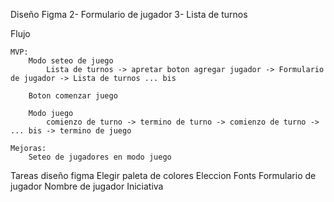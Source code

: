 Diseño Figma
2- Formulario de jugador
3- Lista de turnos

Flujo

    MVP:
        Modo seteo de juego
            Lista de turnos -> apretar boton agregar jugador -> Formulario de jugador -> Lista de turnos ... bis

        Boton comenzar juego

        Modo juego
            comienzo de turno -> termino de turno -> comienzo de turno -> ... bis -> termino de juego

    Mejoras:
        Seteo de jugadores en modo juego

Tareas
diseño figma
Elegir paleta de colores
Eleccion Fonts
Formulario de jugador
Nombre de jugador
Iniciativa
